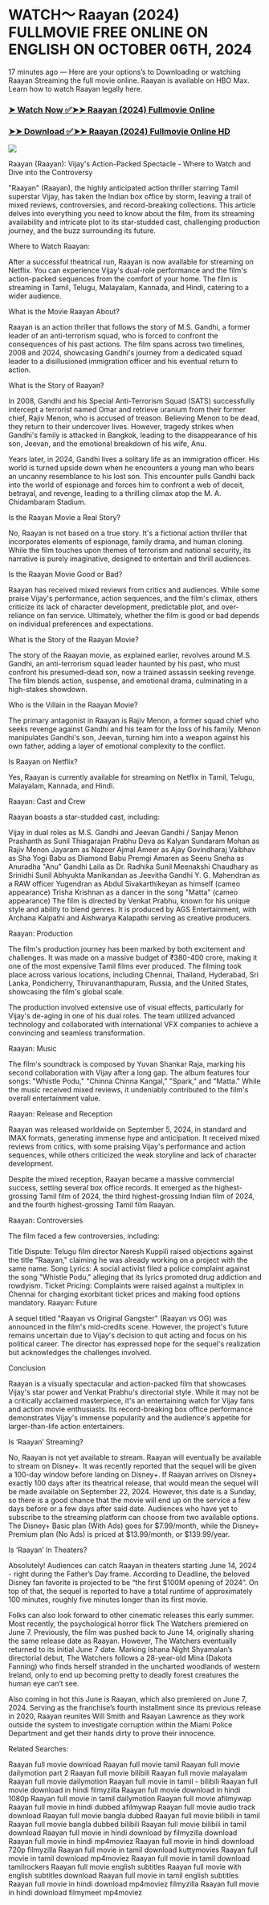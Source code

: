 # WATCH～ Raayan (2024) FULLMOVIE FREE ONLINE ON ENGLISH ON OCTOBER 06TH, 2024

17 minutes ago — Here are your options’s to Downloading or watching Raayan Streaming the full movie online. Raayan is available on HBO Max. Learn how to watch Raayan legally here.


### [➤ Watch Now ✅➤➤ Raayan (2024) Fullmovie Online](https://cutt.ly/ceYtyV4R)

### [➤➤ Download ✅➤➤ Raayan (2024) Fullmovie Online HD](https://cutt.ly/ceYtyV4R)

<p dir="auto"><a href="https://cutt.ly/ceYtyV4R" title="PLAY NOW" rel="nofollow"><img src="https://i.imgur.com/jhNGoEt.gif" style="max-width: 100%;"></a></p>

Raayan (Raayan): Vijay's Action-Packed Spectacle - Where to Watch and Dive into the Controversy

"Raayan" (Raayan), the highly anticipated action thriller starring Tamil superstar Vijay, has taken the Indian box office by storm, leaving a trail of mixed reviews, controversies, and record-breaking collections. This article delves into everything you need to know about the film, from its streaming availability and intricate plot to its star-studded cast, challenging production journey, and the buzz surrounding its future.

Where to Watch Raayan:

After a successful theatrical run, Raayan is now available for streaming on Netflix. You can experience Vijay's dual-role performance and the film's action-packed sequences from the comfort of your home. The film is streaming in Tamil, Telugu, Malayalam, Kannada, and Hindi, catering to a wider audience.

What is the Movie Raayan About?

Raayan is an action thriller that follows the story of M.S. Gandhi, a former leader of an anti-terrorism squad, who is forced to confront the consequences of his past actions. The film spans across two timelines, 2008 and 2024, showcasing Gandhi's journey from a dedicated squad leader to a disillusioned immigration officer and his eventual return to action.

What is the Story of Raayan?

In 2008, Gandhi and his Special Anti-Terrorism Squad (SATS) successfully intercept a terrorist named Omar and retrieve uranium from their former chief, Rajiv Menon, who is accused of treason. Believing Menon to be dead, they return to their undercover lives. However, tragedy strikes when Gandhi's family is attacked in Bangkok, leading to the disappearance of his son, Jeevan, and the emotional breakdown of his wife, Anu.

Years later, in 2024, Gandhi lives a solitary life as an immigration officer. His world is turned upside down when he encounters a young man who bears an uncanny resemblance to his lost son. This encounter pulls Gandhi back into the world of espionage and forces him to confront a web of deceit, betrayal, and revenge, leading to a thrilling climax atop the M. A. Chidambaram Stadium.

Is the Raayan Movie a Real Story?

No, Raayan is not based on a true story. It's a fictional action thriller that incorporates elements of espionage, family drama, and human cloning. While the film touches upon themes of terrorism and national security, its narrative is purely imaginative, designed to entertain and thrill audiences.

Is the Raayan Movie Good or Bad?

Raayan has received mixed reviews from critics and audiences. While some praise Vijay's performance, action sequences, and the film's climax, others criticize its lack of character development, predictable plot, and over-reliance on fan service. Ultimately, whether the film is good or bad depends on individual preferences and expectations.

What is the Story of the Raayan Movie?

The story of the Raayan movie, as explained earlier, revolves around M.S. Gandhi, an anti-terrorism squad leader haunted by his past, who must confront his presumed-dead son, now a trained assassin seeking revenge. The film blends action, suspense, and emotional drama, culminating in a high-stakes showdown.

Who is the Villain in the Raayan Movie?

The primary antagonist in Raayan is Rajiv Menon, a former squad chief who seeks revenge against Gandhi and his team for the loss of his family. Menon manipulates Gandhi's son, Jeevan, turning him into a weapon against his own father, adding a layer of emotional complexity to the conflict.

Is Raayan on Netflix?

Yes, Raayan is currently available for streaming on Netflix in Tamil, Telugu, Malayalam, Kannada, and Hindi.

Raayan: Cast and Crew

Raayan boasts a star-studded cast, including:

Vijay in dual roles as M.S. Gandhi and Jeevan Gandhi / Sanjay Menon
Prashanth as Sunil Thiagarajan
Prabhu Deva as Kalyan Sundaram
Mohan as Rajiv Menon
Jayaram as Nazeer
Ajmal Ameer as Ajay Govindharaj
Vaibhav as Sha
Yogi Babu as Diamond Babu
Premgi Amaren as Seenu
Sneha as Anuradha "Anu" Gandhi
Laila as Dr. Radhika Sunil
Meenakshi Chaudhary as Srinidhi Sunil
Abhyukta Manikandan as Jeevitha Gandhi
Y. G. Mahendran as a RAW officer
Yugendran as Abdul
Sivakarthikeyan as himself (cameo appearance)
Trisha Krishnan as a dancer in the song "Matta" (cameo appearance)
The film is directed by Venkat Prabhu, known for his unique style and ability to blend genres. It is produced by AGS Entertainment, with Archana Kalpathi and Aishwarya Kalapathi serving as creative producers.

Raayan: Production

The film's production journey has been marked by both excitement and challenges. It was made on a massive budget of ₹380-400 crore, making it one of the most expensive Tamil films ever produced. The filming took place across various locations, including Chennai, Thailand, Hyderabad, Sri Lanka, Pondicherry, Thiruvananthapuram, Russia, and the United States, showcasing the film's global scale.

The production involved extensive use of visual effects, particularly for Vijay's de-aging in one of his dual roles. The team utilized advanced technology and collaborated with international VFX companies to achieve a convincing and seamless transformation.

Raayan: Music

The film's soundtrack is composed by Yuvan Shankar Raja, marking his second collaboration with Vijay after a long gap. The album features four songs: "Whistle Podu," "Chinna Chinna Kangal," "Spark," and "Matta." While the music received mixed reviews, it undeniably contributed to the film's overall entertainment value.

Raayan: Release and Reception

Raayan was released worldwide on September 5, 2024, in standard and IMAX formats, generating immense hype and anticipation. It received mixed reviews from critics, with some praising Vijay's performance and action sequences, while others criticized the weak storyline and lack of character development.

Despite the mixed reception, Raayan became a massive commercial success, setting several box office records. It emerged as the highest-grossing Tamil film of 2024, the third highest-grossing Indian film of 2024, and the fourth highest-grossing Tamil film Raayan.

Raayan: Controversies

The film faced a few controversies, including:

Title Dispute: Telugu film director Naresh Kuppili raised objections against the title "Raayan," claiming he was already working on a project with the same name.
Song Lyrics: A social activist filed a police complaint against the song "Whistle Podu," alleging that its lyrics promoted drug addiction and rowdyism.
Ticket Pricing: Complaints were raised against a multiplex in Chennai for charging exorbitant ticket prices and making food options mandatory.
Raayan: Future

A sequel titled "Raayan vs Original Gangster" (Raayan vs OG) was announced in the film's mid-credits scene. However, the project's future remains uncertain due to Vijay's decision to quit acting and focus on his political career. The director has expressed hope for the sequel's realization but acknowledges the challenges involved.

Conclusion

Raayan is a visually spectacular and action-packed film that showcases Vijay's star power and Venkat Prabhu's directorial style. While it may not be a critically acclaimed masterpiece, it's an entertaining watch for Vijay fans and action movie enthusiasts. Its record-breaking box office performance demonstrates Vijay's immense popularity and the audience's appetite for larger-than-life action entertainers.



Is ‘Raayan’ Streaming?

No, Raayan is not yet available to stream. Raayan will eventually be available to stream on Disney+. It was recently reported that the sequel will be given a 100-day window before landing on Disney+. If Raayan arrives on Disney+ exactly 100 days after its theatrical release, that would mean the sequel will be made available on September 22, 2024. However, this date is a Sunday, so there is a good chance that the movie will end up on the service a few days before or a few days after said date. Audiences who have yet to subscribe to the streaming platform can choose from two available options. The Disney+ Basic plan (With Ads) goes for $7.99/month, while the Disney+ Premium plan (No Ads) is priced at $13.99/month, or $139.99/year.

Is ‘Raayan’ In Theaters?

Absolutely! Audiences can catch Raayan in theaters starting June 14, 2024 - right during the Father’s Day frame. According to Deadline, the beloved Disney fan favorite is projected to be “the first $100M opening of 2024”. On top of that, the sequel is reported to have a total runtime of approximately 100 minutes, roughly five minutes longer than its first movie.

Folks can also look forward to other cinematic releases this early summer. Most recently, the psychological horror flick The Watchers premiered on June 7. Previously, the film was pushed back to June 14, originally sharing the same release date as Raayan. However, The Watchers eventually returned to its initial June 7 date. Marking Ishana Night Shyamalan’s directorial debut, The Watchers follows a 28-year-old Mina (Dakota Fanning) who finds herself stranded in the uncharted woodlands of western Ireland, only to end up becoming pretty to deadly forest creatures the human eye can’t see.

Also coming in hot this June is Raayan, which also premiered on June 7, 2024. Serving as the franchise’s fourth installment since its previous release in 2020, Raayan reunites Will Smith and Raayan Lawrence as they work outside the system to investigate corruption within the Miami Police Department and get their hands dirty to prove their innocence.


Related Searches:

Raayan full movie download
Raayan full movie tamil
Raayan full movie dailymotion part 2
Raayan full movie bilibili
Raayan full movie malayalam
Raayan full movie dailymotion
Raayan full movie in tamil - bilibili
Raayan full movie download in hindi filmyzilla
Raayan full movie download in hindi 1080p
Raayan full movie in tamil dailymotion
Raayan full movie afilmywap
Raayan full movie in hindi dubbed afilmywap
Raayan full movie audio track download
Raayan full movie bangla dubbed
Raayan full movie bilibili in tamil
Raayan full movie bangla dubbed bilibili
Raayan full movie bilibili in tamil download
Raayan full movie in hindi download by filmyzilla
download Raayan full movie in hindi mp4moviez
Raayan full movie in hindi download 720p filmyzilla
Raayan full movie in tamil download kuttymovies
Raayan full movie in tamil download mp4moviez
Raayan full movie in tamil download tamilrockers
Raayan full movie english subtitles
Raayan full movie with english subtitles download
Raayan full movie in tamil english subtitles
Raayan full movie in hindi download mp4moviez filmyzilla
Raayan full movie in hindi download filmymeet mp4moviez
